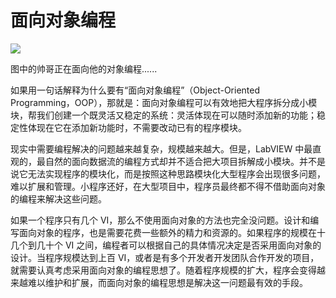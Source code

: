 # 面向对象编程

![](cover/oop.png)

图中的帅哥正在面向他的对象编程......

如果用一句话解释为什么要有“面向对象编程”（Object-Oriented Programming，OOP），那就是：面向对象编程可以有效地把大程序拆分成小模块，帮我们创建一个既灵活又稳定的系统：灵活体现在可以随时添加新的功能；稳定性体现在它在添加新功能时，不需要改动已有的程序模块。

现实中需要编程解决的问题越来越复杂，规模越来越大。但是，LabVIEW 中最直观的，最自然的面向数据流的编程方式却并不适合把大项目拆解成小模块。并不是说它无法实现程序的模块化，而是按照这种思路模块化大型程序会出现很多问题，难以扩展和管理。小程序还好，在大型项目中，程序员最终都不得不借助面向对象的编程来解决这些问题。

如果一个程序只有几个 VI，那么不使用面向对象的方法也完全没问题。设计和编写面向对象的程序，也是需要花费一些额外的精力和资源的。如果程序的规模在十几个到几十个 VI 之间，编程者可以根据自己的具体情况决定是否采用面向对象的设计。当程序规模达到上百 VI，或者是有多个开发者开发团队合作开发的项目，就需要认真考虑采用面向对象的编程思想了。随着程序规模的扩大，程序会变得越来越难以维护和扩展，而面向对象的编程思想是解决这一问题最有效的手段。
